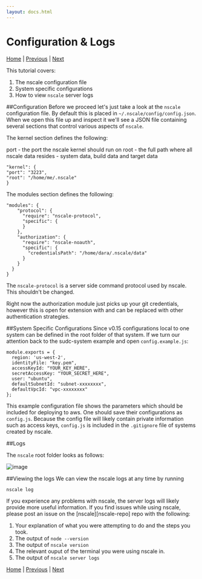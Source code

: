 ```yaml
---
layout: docs.html
---
```



Configuration & Logs
============
[Home](./) | [Previous](./3-deploy-larger-application.html) | [Next](./5-update-&-rollback.html)

This tutorial covers:

1. The nscale configuration file
2. System specific configurations
2. How to view `nscale` server logs

##Configuration
Before we proceed let's just take a look at the `nscale` configuration file. By default this is placed in `~/.nscale/config/config.json`. When we open this file up and inspect it we'll see a JSON file containing several sections that control various aspects of `nscale`.

The kernel section defines the following:

  port - the port the nscale kernel should run on
  root - the full path where all nscale data resides - system data, build data and target data

```
"kernel": {
"port": "3223",
"root": "/home/me/.nscale"
}
```

The modules section defines the following:

```
"modules": {
    "protocol": {
      "require": "nscale-protocol",
      "specific": {
      }
    },
    "authorization": {
      "require": "nscale-noauth",
      "specific": {
        "credentialsPath": "/home/dara/.nscale/data"
      }
    }
  }
}
```

The `nscale-protocol` is a server side command protocol used by nscale. This shouldn't be changed.

Right now the authorization module just picks up your git credentials, however this is open for extension with and can be replaced with other authentication strategies.

##System Specific Configurations
Since v0.15 configurations local to one system can be defined in the root folder of that system. If we turn our attention back to the sudc-system example and open `config.example.js`:

```
module.exports = {
  region: 'us-west-2',
  identityFile: "key.pem",
  accessKeyId: "YOUR_KEY_HERE",
  secretAccessKey: "YOUR_SECRET_HERE",
  user: "ubuntu",
  defaultSubnetId: "subnet-xxxxxxxx",
  defaultVpcId: "vpc-xxxxxxxx"
};
```

This example configuration file shows the parameters which should be included for deploying to aws. One should save their configurations as `config.js`. Because the config file will likely contain private information such as access keys, `config.js` is included in the `.gitignore` file of systems created by nscale.

##Logs

The `nscale` root folder looks as follows:

![image](/images/configdir.png)

##Viewing the logs
We can view the nscale logs at any time by running
```bash
nscale log
```

If you experience any problems with nscale, the server logs will likely provide more useful information.
If you find issues while using nscale, please post an issue on the [nscale][nscale-repo] repo with the following:

1. Your explanation of what you were attempting to do and the steps you took.
3. The output of `node --version`
4. The output of `nscale version`
5. The relevant ouput of the terminal you were using nscale in.
6. The output of `nscale server logs`

[Home](./) | [Previous](./3-deploy-larger-application.html) | [Next](./5-update-&-rollback.html)
